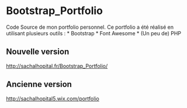 # Bootstrap_Portfolio

Code Source de mon portfolio personnel. 
Ce portfolio a été réalisé en utilisant plusieurs outils : 
    * Bootstrap
    * Font Awesome
    * (Un peu de) PHP


## Nouvelle version 

http://sachalhopital.fr/Bootstrap_Portfolio/

## Ancienne version 

http://sachalhopital5.wix.com/portfolio
